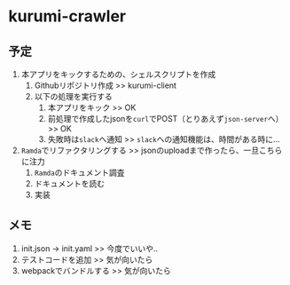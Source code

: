 # kurumi-crawler

## 予定

1. 本アプリをキックするための、シェルスクリプトを作成
   1. Githubリポジトリ作成 >> kurumi-client
   1. 以下の処理を実行する
      1. 本アプリをキック >> OK
      1. 前処理で作成したjsonを`curl`でPOST（とりあえず`json-server`へ） >> OK
      1. 失敗時は`slack`へ通知 >> `slack`への通知機能は、時間がある時に…
1. `Ramda`でリファクタリングする >> jsonのuploadまで作ったら、一旦こちらに注力
   1. `Ramda`のドキュメント調査
   1. ドキュメントを読む
   1. 実装

## メモ

1. init.json -> init.yaml >> 今度でいいや..
1. テストコードを追加 >> 気が向いたら
1. webpackでバンドルする >> 気が向いたら
